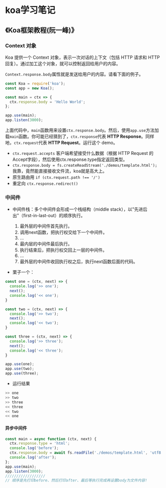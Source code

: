 # koa学习笔记

## 《Koa框架教程(阮一峰)》

### Context 对象

Koa 提供一个 Context 对象，表示一次对话的上下文（包括 HTTP 请求和 HTTP 回复）。通过加工这个对象，就可以控制返回给用户的内容。

`Context.response.body`属性就是发送给用户的内容。请看下面的例子。

```javascript
const Koa = require('koa');
const app = new Koa();

const main = ctx => {
  ctx.response.body = 'Hello World';
};

app.use(main);
app.listen(3000);
```

上面代码中，`main`函数用来设置`ctx.response.body`。然后，使用`app.use`方法加载`main`函数。你可能已经猜到了，`ctx.response`代表 **HTTP Response**。同样地，`ctx.request`代表 **HTTP Request**。运行这个 demo。

- `ctx.request.accepts` 客户端希望接受什么数据（根据 HTTP Request 的Accept字段），然后使用ctx.response.type指定返回类型。
- `ctx.response.body = fs.createReadStream('./demos/template.html');` 我靠，竟然能直接接收文件流，koa就是高大上。
- 原生路由用 `if (ctx.request.path !== '/')` 
- 重定向 `ctx.response.redirect()`

### 中间件

- 中间件栈：多个中间件会形成一个栈结构（middle stack），以"先进后出"（first-in-last-out）的顺序执行。
  1. 最外层的中间件首先执行。
  2. 调用next函数，把执行权交给下一个中间件。
  3. ...
  4. 最内层的中间件最后执行。
  5. 执行结束后，把执行权交回上一层的中间件。
  6. ...
  7. 最外层的中间件收回执行权之后，执行next函数后面的代码。

- 栗子一个：

```javascript
const one = (ctx, next) => {
  console.log('>> one');
  next();
  console.log('<< one');
}

const two = (ctx, next) => {
  console.log('>> two');
  next(); 
  console.log('<< two');
}

const three = (ctx, next) => {
  console.log('>> three');
  next();
  console.log('<< three');
}

app.use(one);
app.use(two);
app.use(three);
```

- 运行结果

```javascript
>> one
>> two
>> three
<< three
<< two
<< one
```

#### 异步中间件

```javascript
const main = async function (ctx, next) {
  ctx.response.type = 'html';
  console.log('before');
  ctx.response.body = await fs.readFile('./demos/template.html', 'utf8');
  console.log('after');
};
app.use(main);
app.listen(3000);
//////////////////
// 顺序是先打印before、然后打印after、最后等执行完成再设置body为文件内容!
```